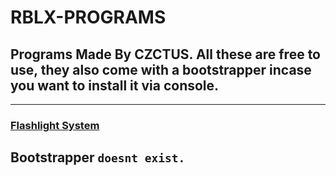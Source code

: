 # RBLX-PROGRAMS

## Programs Made By CZCTUS. All these are free to use, they also come with a bootstrapper incase you want to install it via console.
---
### [Flashlight System](https://duckduckgo.com)
Bootstrapper ```doesnt exist.```
---
